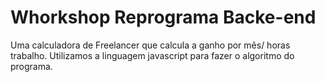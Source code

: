 #  Whorkshop Reprograma Backe-end 

Uma calculadora de Freelancer que calcula a ganho por mês/ horas trabalho. Utilizamos a linguagem javascript para fazer o algoritmo do programa.
